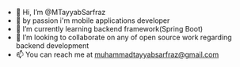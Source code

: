- 👋 Hi, I’m @MTayyabSarfraz
- 👀 by passion i'm mobile applications developer  
- 🌱 I’m currently learning backend framework(Spring Boot)
- 💞️ I’m looking to collaborate on any of open source work regarding backend development
- 📫 You can reach me at muhammadtayyabsarfraz@gmail.com

<!---
MTayyabSarfraz/MTayyabSarfraz is a ✨ special ✨ repository because its `README.md` (this file) appears on your GitHub profile.
You can click the Preview link to take a look at your changes.
--->
